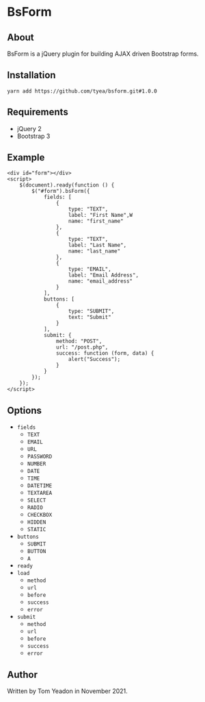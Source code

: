 # BsForm

## About

BsForm is a jQuery plugin for building AJAX driven Bootstrap forms.

## Installation

```
yarn add https://github.com/tyea/bsform.git#1.0.0
```

## Requirements

* jQuery 2
* Bootstrap 3

## Example

```
<div id="form"></div>
<script>
	$(document).ready(function () {
		$("#form").bsForm({
			fields: [
				{
					type: "TEXT",
					label: "First Name",W
					name: "first_name"
				},
				{
					type: "TEXT",
					label: "Last Name",
					name: "last_name"
				},
				{
					type: "EMAIL",
					label: "Email Address",
					name: "email_address"
				}
			],
			buttons: [
				{
					type: "SUBMIT",
					text: "Submit"
				}
			],
			submit: {
				method: "POST",
				url: "/post.php",
				success: function (form, data) {
					alert("Success");
				}
			}
		});
	});
</script>
```

## Options

* `fields`
	* `TEXT`
	* `EMAIL`
	* `URL`
	* `PASSWORD`
	* `NUMBER`
	* `DATE`
	* `TIME`
	* `DATETIME`
	* `TEXTAREA`
	* `SELECT`
	* `RADIO`
	* `CHECKBOX`
	* `HIDDEN`
	* `STATIC`
* `buttons`
	* `SUBMIT`
	* `BUTTON`
	* `A`
* `ready`
* `load`
	* `method`
	* `url`
	* `before`
	* `success`
	* `error`
* `submit`
	* `method`
	* `url`
	* `before`
	* `success`
	* `error`

## Author

Written by Tom Yeadon in November 2021.